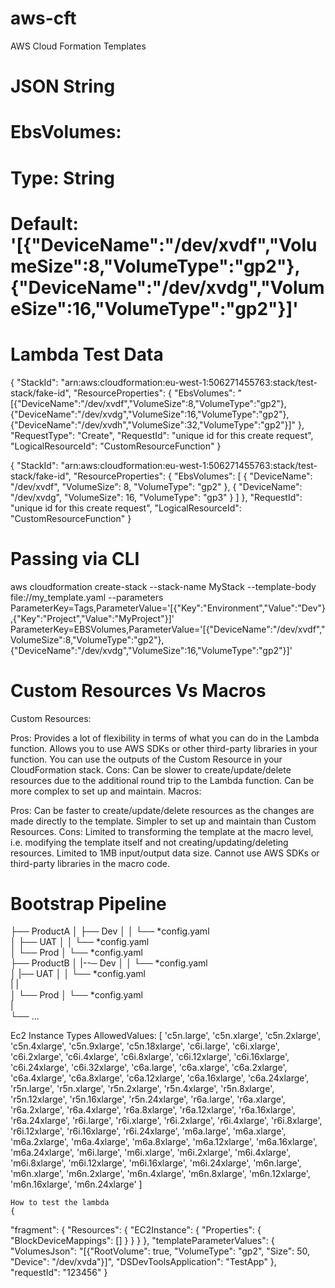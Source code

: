 # aws-cft
AWS Cloud Formation Templates

# JSON String
 # EbsVolumes:
#  Type: String
#   Default: '[{"DeviceName":"/dev/xvdf","VolumeSize":8,"VolumeType":"gp2"},{"DeviceName":"/dev/xvdg","VolumeSize":16,"VolumeType":"gp2"}]'

# Lambda Test Data

{
  "StackId": "arn:aws:cloudformation:eu-west-1:506271455763:stack/test-stack/fake-id",
  "ResourceProperties": {
    "EbsVolumes": "[{\"DeviceName\":\"/dev/xvdf\",\"VolumeSize\":8,\"VolumeType\":\"gp2\"},{\"DeviceName\":\"/dev/xvdg\",\"VolumeSize\":16,\"VolumeType\":\"gp2\"},{\"DeviceName\":\"/dev/xvdh\",\"VolumeSize\":32,\"VolumeType\":\"gp2\"}]"
  },
  "RequestType": "Create",
  "RequestId": "unique id for this create request",
  "LogicalResourceId": "CustomResourceFunction"
}

{
  "StackId": "arn:aws:cloudformation:eu-west-1:506271455763:stack/test-stack/fake-id",
  "ResourceProperties": {
    "EbsVolumes": [
      {
        "DeviceName": "/dev/xvdf",
        "VolumeSize": 8,
        "VolumeType": "gp2"
      },
      {
        "DeviceName": "/dev/xvdg",
        "VolumeSize": 16,
        "VolumeType": "gp3"
      }
    ]
  },
  "RequestId": "unique id for this create request",
  "LogicalResourceId": "CustomResourceFunction"
}

# Passing via CLI 
aws cloudformation create-stack --stack-name MyStack --template-body file://my_template.yaml --parameters ParameterKey=Tags,ParameterValue='[{"Key":"Environment","Value":"Dev"},{"Key":"Project","Value":"MyProject"}]' ParameterKey=EBSVolumes,ParameterValue='[{"DeviceName":"/dev/xvdf","VolumeSize":8,"VolumeType":"gp2"},{"DeviceName":"/dev/xvdg","VolumeSize":16,"VolumeType":"gp2"}]'

# Custom Resources Vs Macros
Custom Resources:

Pros:
Provides a lot of flexibility in terms of what you can do in the Lambda function.
Allows you to use AWS SDKs or other third-party libraries in your function.
You can use the outputs of the Custom Resource in your CloudFormation stack.
Cons:
Can be slower to create/update/delete resources due to the additional round trip to the Lambda function.
Can be more complex to set up and maintain.
Macros:

Pros:
Can be faster to create/update/delete resources as the changes are made directly to the template.
Simpler to set up and maintain than Custom Resources.
Cons:
Limited to transforming the template at the macro level, i.e. modifying the template itself and not creating/updating/deleting resources.
Limited to 1MB input/output data size.
Cannot use AWS SDKs or third-party libraries in the macro code.

# Bootstrap Pipeline
├── ProductA
│   ├── Dev
│   │   └── *config.yaml  
│   ├── UAT
│   │   └── *config.yaml  
│   └── Prod
│       └── *config.yaml  
├── ProductB
│   |--─ Dev
│   │   └── *config.yaml  
│   |── UAT
│   │   └── *config.yaml  
|   |			
│   └── Prod
│       └── *config.yaml  
|			
└── ...

Ec2 Instance Types
    AllowedValues: [
      'c5n.large', 'c5n.xlarge', 'c5n.2xlarge', 'c5n.4xlarge', 'c5n.9xlarge', 'c5n.18xlarge', 
      'c6i.large', 'c6i.xlarge', 'c6i.2xlarge', 'c6i.4xlarge', 'c6i.8xlarge', 'c6i.12xlarge', 'c6i.16xlarge', 'c6i.24xlarge', 'c6i.32xlarge', 
      'c6a.large', 'c6a.xlarge', 'c6a.2xlarge', 'c6a.4xlarge', 'c6a.8xlarge', 'c6a.12xlarge', 'c6a.16xlarge', 'c6a.24xlarge', 
      'r5n.large', 'r5n.xlarge', 'r5n.2xlarge', 'r5n.4xlarge', 'r5n.8xlarge', 'r5n.12xlarge', 'r5n.16xlarge', 'r5n.24xlarge', 
      'r6a.large', 'r6a.xlarge', 'r6a.2xlarge', 'r6a.4xlarge', 'r6a.8xlarge', 'r6a.12xlarge', 'r6a.16xlarge', 'r6a.24xlarge', 
      'r6i.large', 'r6i.xlarge', 'r6i.2xlarge', 'r6i.4xlarge', 'r6i.8xlarge', 'r6i.12xlarge', 'r6i.16xlarge', 'r6i.24xlarge', 
      'm6a.large', 'm6a.xlarge', 'm6a.2xlarge', 'm6a.4xlarge', 'm6a.8xlarge', 'm6a.12xlarge', 'm6a.16xlarge', 'm6a.24xlarge', 
      'm6i.large', 'm6i.xlarge', 'm6i.2xlarge', 'm6i.4xlarge', 'm6i.8xlarge', 'm6i.12xlarge', 'm6i.16xlarge', 'm6i.24xlarge', 
      'm6n.large', 'm6n.xlarge', 'm6n.2xlarge', 'm6n.4xlarge', 'm6n.8xlarge', 'm6n.12xlarge', 'm6n.16xlarge', 'm6n.24xlarge'
    ]


    How to test the lambda
    {
  "fragment": {
    "Resources": {
      "EC2Instance": {
        "Properties": {
          "BlockDeviceMappings": []
        }
      }
    }
  },
  "templateParameterValues": {
    "VolumesJson": "[{\"RootVolume\": true, \"VolumeType\": \"gp2\", \"Size\": 50, \"Device\": \"/dev/xvda\"}]",
    "DSDevToolsApplication": "TestApp"
  },
  "requestId": "123456"
}
